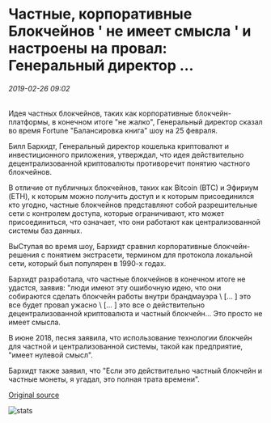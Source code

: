 # Частные, корпоративные Блокчейнов ' не имеет смысла ' и настроены на провал: Генеральный директор ...

###### 2019-02-26 09:02

Идея частных блокчейнов, таких как корпоративные блокчейн-платформы, в конечном итоге "не жалко", Генеральный директор сказал во время Fortune "Балансировка книга" шоу на 25 февраля.

Билл Бархидт, Генеральный директор кошелька криптовалют и инвестиционного приложения, утверждал, что идея действительно децентрализованной криптовалюты противоречит понятию частного блокчейнов.

В отличие от публичных блокчейнов, таких как Bitcoin (BTC) и Эфириум (ETH), к которым можно получить доступ и к которым присоединился кто угодно, частные блокчейнов представляют собой разрешительные сети с контролем доступа, которые ограничивают, кто может присоединиться, что означает, что они работают как централизованной системы баз данных.

ВыСтупая во время шоу, Бархидт сравнил корпоративные блокчейн-решения с понятием экстрасети, термином для протокола локальной сети, который был популярен в 1990-х годах.

Бархидт разработала, что частные блокчейнов в конечном итоге не удастся, заявив: "люди имеют эту ошибочную идею, что они собираются сделать блокчейн работы внутри брандмауэра \ [... \] это все будет провал ужасно \ [... \] это все о действительно децентрализованной криптовалюта и частный блокчейн... Это просто не имеет смысла.

В июне 2018, песня заявила, что использование технологии блокчейн для частной и централизованной системы, такой как предприятие, "имеет нулевой смысл".

Бархидт также заявил, что "Если это действительно частный блокчейн и частные монеты, я угадал, это полная трата времени".

[Original source](https://cointelegraph.com/news/private-enterprise-blockchains-make-no-sense-and-are-set-to-fail-abra-ceo)

![stats](https://c.statcounter.com/11760860/0/a89fa40b/1/ "stats")